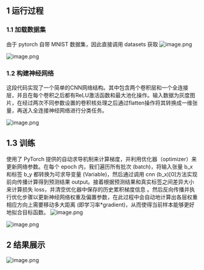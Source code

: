 ## 1 运行过程
### 1.1 加载数据集
由于 pytorch 自带 MNIST 数据集，因此直接调用 datasets 获取
![image.png](https://s2.loli.net/2023/03/23/yWKhFjrPTzYldeg.png)

![image.png](https://s2.loli.net/2023/03/23/XSrMpmKnR1Nsca9.png)

### 1.2 构建神经网络
这段代码实现了一个简单的CNN网络结构。其中包含两个卷积层和一个全连接层，并且在每个卷积之后都有ReLU激活函数和最大池化操作。输入数据为灰度图片，在经过两次不同参数设置的卷积核处理之后通过flatten操作将其转换成一维张量，再送入全连接神经网络进行分类任务。

![image.png](https://s2.loli.net/2023/03/23/cwuDKaXdBJnNorQ.png)


## 1.3 训练
使用了 PyTorch 提供的自动求导机制来计算梯度，并利用优化器（optimizer）来更新网络参数。在每个 epoch 内，我们遍历所有批次 (batch)，将输入张量 b_x 和标签 b_y 都转换为可求导变量 (Variable)，然后通过调用 cnn (b_x)[0]方法实现前向传播计算得到预测结果 output。接着根据预测结果和真实标签之间差异大小来计算损失 loss，并清空优化器中保存的历史累积梯度信息 。然后反向传播并执行优化步骤以更新神经网络权重及偏置参数，在此过程中会自动地计算出各层权重相应方向上需要移动多大距离 (即学习率\*gradient)，从而使得当前样本能够更好地拟合目标函数。
![image.png](https://s2.loli.net/2023/03/23/OB4HQjgXrzS9JCd.png)

![image.png](https://s2.loli.net/2023/03/23/5xRKoU17CDqwF3c.png)


## 2 结果展示

![image.png](https://s2.loli.net/2023/03/23/5KMTCeDQHqaoE4j.png)

